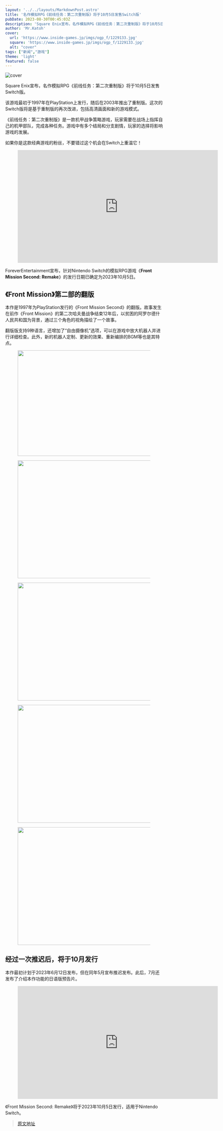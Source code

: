 ```yaml
---
layout: '../../layouts/MarkdownPost.astro'
title: '名作模拟RPG《前线任务：第二次重制版》将于10月5日发售Switch版'
pubDate: 2023-08-30T00:45:03Z
description: 'Square Enix宣布，名作模拟RPG《前线任务：第二次重制版》将于10月5日发售Switch版。'
author: 'Mr.Katoh'
cover:
  url: 'https://www.inside-games.jp/imgs/ogp_f/1229133.jpg'
  square: 'https://www.inside-games.jp/imgs/ogp_f/1229133.jpg'
  alt: "cover"
tags: ["新闻","游戏"]
theme: 'light'
featured: false
---
```


![cover](https://www.inside-games.jp/imgs/ogp_f/1229133.jpg)

Square Enix宣布，名作模拟RPG《前线任务：第二次重制版》将于10月5日发售Switch版。

该游戏最初于1997年在PlayStation上发行，随后在2003年推出了重制版。这次的Switch版将是基于重制版的再次改进，包括高清画面和新的游戏模式。

《前线任务：第二次重制版》是一款机甲战争策略游戏，玩家需要在战场上指挥自己的机甲部队，完成各种任务。游戏中有多个结局和分支剧情，玩家的选择将影响游戏的发展。

如果你是这款经典游戏的粉丝，不要错过这个机会在Switch上重温它！

<figure class="ctms-editor-youtube"><iframe src="https://www.youtube.com/embed/8VeqGrxGaR4?rel=0" width="640" height="360" max-width="100%" frameborder="0" allow="accelerometer; autoplay; encrypted-media; gyroscope; picture-in-picture" allowfullscreen=""></iframe></figure>
<p>ForeverEntertainment宣布，针对Nintendo Switch的模拟RPG游戏《<b>Front Mission Second: Remake</b>》的发行日期已确定为2023年10月5日。</p>
<h2>《Front Mission》第二部的翻版</h2>
<p>本作是1997年为PlayStation发行的《Front Mission Second》的翻版。故事发生在前作《Front Mission》的第二次哈夫曼战争结束12年后，以贫困的阿罗尔德什人民共和国为背景，通过三个角色的视角描绘了一个故事。</p>
<p>翻版版支持9种语言，还增加了“自由摄像机”选项，可以在游戏中放大机器人并进行详细检查。此外，新的机器人定制、更新的效果、重新编排的BGM等也是其特点。</p>
<figure class="ctms-editor-image"><img src="https://www.inside-games.jp/imgs/zoom/1229139.jpg" class="inline-article-image" width="600" height="337"></figure>
<figure class="ctms-editor-image"><img src="https://www.inside-games.jp/imgs/zoom/1229140.jpg" class="inline-article-image" width="670" height="376"></figure>
<figure class="ctms-editor-image"><img src="https://www.inside-games.jp/imgs/zoom/1229141.jpg" class="inline-article-image" width="670" height="376"></figure>
<figure class="ctms-editor-image"><img src="https://www.inside-games.jp/imgs/zoom/1229142.jpg" class="inline-article-image" width="670" height="376"></figure>
<figure class="ctms-editor-image"><img src="https://www.inside-games.jp/imgs/zoom/1229143.jpg" class="inline-article-image" width="670" height="376"></figure>
<h2>经过一次推迟后，将于10月发行</h2>
<p>本作最初计划于2023年6月12日发布，但在同年5月宣布推迟发布。此后，7月还发布了介绍本作功能的日语版预告片。</p>
<figure class="ctms-editor-youtube"><iframe src="https://www.youtube.com/embed/sLK-WfqpgeU?rel=0" width="640" height="360" max-width="100%" frameborder="0" allow="accelerometer; autoplay; encrypted-media; gyroscope; picture-in-picture" allowfullscreen=""></iframe></figure>
<figure class="ctms-editor-twitter"><blockquote class="twitter-tweet" data-conversation=""><a href="https://twitter.com/ForeverEntert/status/1696509505234735328"></a></blockquote><script async="" charset="utf-8" src="https://platform.twitter.com/widgets.js"></script></figure>
<p>《Front Mission Second: Remake》将于2023年10月5日发行，适用于Nintendo Switch。</p>

>[原文地址](https://www.inside-games.jp/article/2023/08/30/148166.html)  